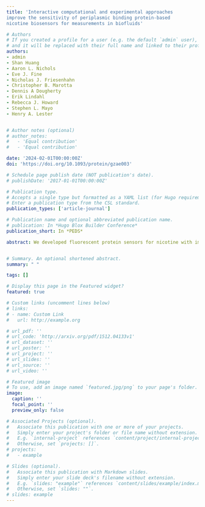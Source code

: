 ```yaml
---
title: 'Interactive computational and experimental approaches 
improve the sensitivity of periplasmic binding protein-based 
nicotine biosensors for measurements in biofluids'

# Authors
# If you created a profile for a user (e.g. the default `admin` user), write the username (folder name) here
# and it will be replaced with their full name and linked to their profile.
authors:
- admin
- Shan Huang
- Aaron L. Nichols
- Eve J. Fine
- Nicholas J. Friesenhahn
- Christopher B. Marotta
- Dennis A Dougherty
- Erik Lindahl
- Rebecca J. Howard
- Stephen L. Mayo
- Henry A. Lester


# Author notes (optional)
# author_notes:
#   - 'Equal contribution'
#   - 'Equal contribution'

date: '2024-02-01T00:00:00Z'
doi: 'https://doi.org/10.1093/protein/gzae003'

# Schedule page publish date (NOT publication's date).
# publishDate: '2017-01-01T00:00:00Z'

# Publication type.
# Accepts a single type but formatted as a YAML list (for Hugo requirements).
# Enter a publication type from the CSL standard.
publication_types: ['article-journal']

# Publication name and optional abbreviated publication name.
# publication: In *Hugo Blox Builder Conference*
publication_short: In *PEDS*

abstract: We developed fluorescent protein sensors for nicotine with improved sensitivity. For iNicSnFR12 at pH 7.4, the proportionality constant for ∆F/F0vs [nicotine] (δ-slope, 2.7 μM−1) is 6.1-fold higher than the previously reported iNicSnFR3a. The activated state of iNicSnFR12 has a fluorescence quantum yield of at least 0.6. We measured similar dose-response relations for the nicotine-induced absorbance increase and fluorescence increase, suggesting that the absorbance increase leads to the fluorescence increase via the previously described nicotine-induced conformational change, the ‘candle snuffer’ mechanism. Molecular dynamics (MD) simulations identified a binding pose for nicotine, previously indeterminate from experimental data. MD simulations also showed that Helix 4 of the periplasmic binding protein (PBP) domain appears tilted in iNicSnFR12 relative to iNicSnFR3a, likely altering allosteric network(s) that link the ligand binding site to the fluorophore. In thermal melt experiments, nicotine stabilized the PBP of the tested iNicSnFR variants. iNicSnFR12 resolved nicotine in diluted mouse and human serum at 100 nM, the peak [nicotine] that occurs during smoking or vaping, and possibly at the decreasing levels during intervals between sessions. NicSnFR12 was also partially activated by unidentified endogenous ligand(s) in biofluids. Improved iNicSnFR12 variants could become the molecular sensors in continuous nicotine monitors for animal and human biofluids.


# Summary. An optional shortened abstract.
summary: " "

tags: []

# Display this page in the Featured widget?
featured: true

# Custom links (uncomment lines below)
# links:
# - name: Custom Link
#   url: http://example.org

# url_pdf: ''
# url_code: 'http://arxiv.org/pdf/1512.04133v1'
# url_dataset: ''
# url_poster: ''
# url_project: ''
# url_slides: ''
# url_source: ''
# url_video: ''

# Featured image
# To use, add an image named `featured.jpg/png` to your page's folder.
image:
  caption: ''
  focal_point: ''
  preview_only: false

# Associated Projects (optional).
#   Associate this publication with one or more of your projects.
#   Simply enter your project's folder or file name without extension.
#   E.g. `internal-project` references `content/project/internal-project/index.md`.
#   Otherwise, set `projects: []`.
# projects:
#   - example

# Slides (optional).
#   Associate this publication with Markdown slides.
#   Simply enter your slide deck's filename without extension.
#   E.g. `slides: "example"` references `content/slides/example/index.md`.
#   Otherwise, set `slides: ""`.
# slides: example
---
```


<!-- {{% callout note %}}
Click the _Cite_ button above to demo the feature to enable visitors to import publication metadata into their reference management software.
{{% /callout %}}

{{% callout note %}}
Create your slides in Markdown - click the _Slides_ button to check out the example.
{{% /callout %}}

Add the publication's **full text** or **supplementary notes** here. You can use rich formatting such as including [code, math, and images](https://docs.hugoblox.com/content/writing-markdown-latex/). -->
